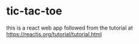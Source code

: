 # tic-tac-toe
this is a react web app followed from the tutorial at https://reactjs.org/tutorial/tutorial.html
